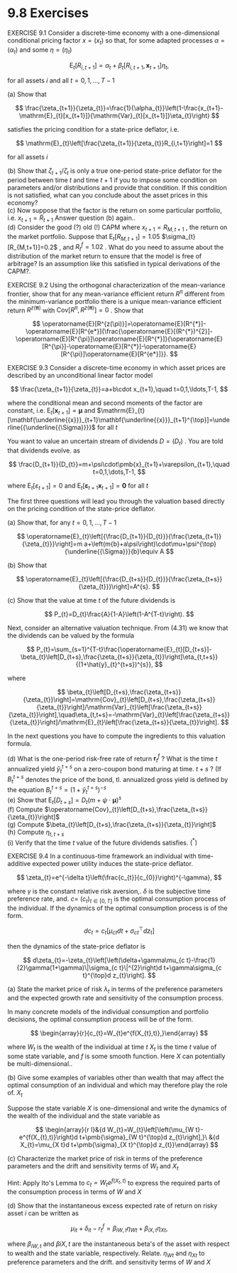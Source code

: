 # 9.8 Exercises  

EXERCISE 9.1 Consider a discrete-time economy with a one-dimensional conditional pricing factor $x=\left(x_{t}\right)$ so that, for some adapted processes $\alpha=\left(\alpha_{t}\right)$ and some $\eta=\left(\eta_{t}\right)$  

$$
\mathrm{E}_{t}[R_{i,t+1}]=\alpha_{t}+\beta_{t}[R_{i,t+1},\boldsymbol{x}_{t+1}]\eta_{t},
$$  

for all assets $i$ and all $t=0,1,\ldots,T-1$  

(a) Show that  

$$
\frac{\zeta_{t+1}}{\zeta_{t}}=\frac{1}{\alpha_{t}}\left(1-\frac{x_{t+1}-\mathrm{E}_{t}[x_{t+1}]}{\mathrm{Var}_{t}[x_{t+1}]}\eta_{t}\right)
$$  

satisfies the pricing condition for a state-price deflator, i.e.  

$$
\mathrm{E}_{t}\left[\frac{\zeta_{t+1}}{\zeta_{t}}R_{i,t+1}\right]=1
$$  

for all assets $i$  

(b) Show that $\zeta_{t+1}/\zeta_{t}$ is only a true one-period state-price deflator for the period between time $t$ and time $t+1$ if you to impose some condition on parameters and/or distributions and provide that condition. If this condition is not satisfied, what can you conclude about the asset prices in this economy?   
(c) Now suppose that the factor is the return on some particular portfolio, i.e. $x_{t+1}=\tilde{R}_{t+1}$ Answer question (b) again..   
(d) Consider the good (?) old (!) CAPM where $x_{t+1}=R_{M,t+1}$ , the return on the market portfolio. Suppose that $\mathrm{E}_{t}[R_{M,t+1}]=1.05$ $\sigma_{t}[R_{M,t+1}]=0.2\$ , and $R_{t}^{f}=1.02$ . What do you need to assume about the distribution of the market return to ensure that the model is free of arbitrage? Is an assumption like this satisfied in typical derivations of the CAPM?.  

EXERCISE 9.2 Using the orthogonal characterization of the mean-variance frontier, show that for any mean-variance efficient return $R^{\pi}$ different from the minimum-variance portfolio there is a unique mean-variance efficient return $R^{z(\pmb{\pi})}$ with $\mathrm{Cov}[R^{\pi},R^{z(\pmb{\pi})}]=0$ . Show that  

$$
\operatorname{E}[R^{z(\pi)}]=\operatorname{E}[R^{*}]-\operatorname{E}[R^{e*}]{\frac{\operatorname{E}[(R^{*})^{2}]-\operatorname{E}[R^{\pi}]\operatorname{E}[R^{*}]}{\operatorname{E}[R^{\pi}]-\operatorname{E}[R^{*}]-\operatorname{E}[R^{\pi}]\operatorname{E}[R^{e*}]}}.
$$  

EXERCISE 9.3 Consider a discrete-time economy in which asset prices are described by an unconditional linear factor model  

$$
\frac{\zeta_{t+1}}{\zeta_{t}}=a+b\cdot x_{t+1},\quad t=0,1,\ldots,T-1,
$$  

where the conditional mean and second moments of the factor are constant, i.e. $\operatorname{E}_{t}[\pmb{x}_{t+1}]=\pmb{\mu}$ and $\mathrm{E}_{t}[\mathbf{\underline{{x}}}_{t+1}\mathbf{\underline{{x}}}_{t+1}^{\top}]=\underline{{\underline{{\Sigma}}}}$ for all $t$  

You want to value an uncertain stream of dividends $D=\left(D_{t}\right)$ . You are told that dividends evolve. as  

$$
\frac{D_{t+1}}{D_{t}}=m+\psi\cdot\pmb{x}_{t+1}+\varepsilon_{t+1},\quad t=0,1,\dots,T-1,
$$  

where $\mathrm{E}_{t}[\varepsilon_{t+1}]=0$ and $\mathrm{E}_{t}[\boldsymbol{\varepsilon}_{t+1}\boldsymbol{x}_{t+1}]=\mathbf{0}$ for all $t$  

The first three questions will lead you through the valuation based directly on the pricing condition of the state-price deflator.  

(a) Show that, for any $t=0,1,\ldots,T-1$  

$$
\operatorname{E}_{t}\left[{\frac{D_{t+1}}{D_{t}}}{\frac{\zeta_{t+1}}{\zeta_{t}}}\right]=m a+\left(m{b}+a\psi\right)\cdot\mu+\psi^{\top}{\underline{{\Sigma}}}{b}\equiv A
$$  

(b) Show that  

$$
\operatorname{E}_{t}\left[{\frac{D_{t+s}}{D_{t}}}{\frac{\zeta_{t+s}}{\zeta_{t}}}\right]=A^{s}.
$$  

(c) Show that the value at time $t$ of the future dividends is  

$$
P_{t}=D_{t}\frac{A}{1-A}\left(1-A^{T-t}\right).
$$  

Next, consider an alternative valuation technique. From (4.31) we know that the dividends can be valued by the formula  

$$
P_{t}=\sum_{s=1}^{T-t}\frac{\operatorname{E}_{t}[D_{t+s}]-\beta_{t}\left[D_{t+s},\frac{\zeta_{t+s}}{\zeta_{t}}\right]\eta_{t,t+s}}{(1+\hat{y}_{t}^{t+s})^{s}},
$$  

where  

$$
\beta_{t}\left[D_{t+s},\frac{\zeta_{t+s}}{\zeta_{t}}\right]=\mathrm{Cov}_{t}\left[D_{t+s},\frac{\zeta_{t+s}}{\zeta_{t}}\right]/\mathrm{Var}_{t}\left[\frac{\zeta_{t+s}}{\zeta_{t}}\right],\quad\eta_{t,t+s}=-\mathrm{Var}_{t}\left[\frac{\zeta_{t+s}}{\zeta_{t}}\right]/\mathrm{E}_{t}\left[\frac{\zeta_{t+s}}{\zeta_{t}}\right].
$$  

In the next questions you have to compute the ingredients to this valuation formula.  

(d) What is the one-period risk-free rate of return $\boldsymbol{r}_{t}^{f}$ ? What is the time $t$ annualized yield $\hat{y}_{t}^{t+s}$ on a zero-coupon bond maturing at time. $t+s$ ? (If $B_{t}^{t+s}$ denotes the price of the bond, tl. annualized gross yield is defined by the equation $B_{t}^{t+s}=(1+\hat{y}_{t}^{t+s})^{-s}$   
(e) Show that $\mathrm{E}_{t}[D_{t+s}]=D_{t}\left(m+\psi\cdot\pmb{\mu}\right)^{s}$   
(f) Compute $\operatorname{Cov}_{t}\left[D_{t+s},\frac{\zeta_{t+s}}{\zeta_{t}}\right]$   
(g) Compute $\beta_{t}\left[D_{t+s},\frac{\zeta_{t+s}}{\zeta_{t}}\right]$   
(h) Compute $\eta_{t,t+s}$   
(i) Verify that the time $t$ value of the future dividends satisfies. $(^{*})$  

EXERCISE 9.4 In a continuous-time framework an individual with time-additive expected power utility induces the state-price deflator.  

$$
\zeta_{t}=e^{-\delta t}\left(\frac{c_{t}}{c_{0}}\right)^{-\gamma},
$$  

where $\gamma$ is the constant relative risk aversion,. $\delta$ is the subjective time preference rate, and. $c=$ $(c_{t})_{t\in[0,T]}$ is the optimal consumption process of the individual. If the dynamics of the optimal consumption process is of the form.  

$$
d c_{t}=c_{t}\left[\mu_{c t}d t+\sigma_{c t}^{\top}d z_{t}\right]
$$  

then the dynamics of the state-price deflator is  

$$
d\zeta_{t}=-\zeta_{t}\left[\left(\delta+\gamma\mu_{c t}-\frac{1}{2}\gamma(1+\gamma)\|\sigma_{c t}\|^{2}\right)d t+\gamma\sigma_{c t}^{\top}d z_{t}\right].
$$  

(a) State the market price of risk $\lambda_{t}$ in terms of the preference parameters and the expected growth rate and sensitivity of the consumption process.  

In many concrete models of the individual consumption and portfolio decisions, the optimal consumption process will be of the form.  

$$
\begin{array}{r}{c_{t}=W_{t}e^{f(X_{t},t)},}\end{array}
$$  

where $W_{t}$ is the wealth of the individual at time $t$ $X_{t}$ is the time $t$ value of some state variable, and $f$ is some smooth function. Here $X$ can potentially be multi-dimensional..  

(b) Give some examples of variables other than wealth that may affect the optimal consumption of an individual and which may therefore play the role of. $X_{t}$  

Suppose the state variable $X$ is one-dimensional and write the dynamics of the wealth of the individual and the state variable as  

$$
\begin{array}{r l}&{d W_{t}=W_{t}\left[\left(\mu_{W t}-e^{f(X_{t},t)}\right)d t+\pmb{\sigma}_{W t}^{\top}d z_{t}\right],}\ &{d X_{t}=\mu_{X t}d t+\pmb{\sigma}_{X t}^{\top}d z_{t}}\end{array}
$$  

(c) Characterize the market price of risk in terms of the preference parameters and the drift and sensitivity terms of $W_{t}$ and $X_{t}$  

Hint: Apply Ito's Lemma to $c_{t}=W_{t}e^{f(X_{t},t)}$ to express the required parts of the consumption process in terms of $W$ and $X$  

(d) Show that the instantaneous excess expected rate of return on risky asset $i$ can be written as  

$$
\mu_{i t}+\delta_{i t}-r_{t}^{f}=\beta_{i W,t}\eta_{W t}+\beta_{i X,t}\eta_{X t},
$$  

where $\beta_{i W,t}$ and $\beta i X,t$ are the instantaneous beta's of the asset with respect to wealth and the state variable, respectively. Relate. $\eta_{W t}$ and $\eta_{X t}$ to preference parameters and the drift. and sensitivity terms of $W$ and $X$  
